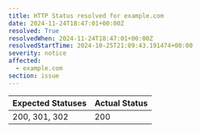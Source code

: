```yaml
---
title: HTTP Status resolved for example.com
date: 2024-11-24T18:47:01+00:00Z
resolved: True
resolvedWhen: 2024-11-24T18:47:01+00:00Z
resolvedStartTime: 2024-10-25T21:09:43.191474+00:00
severity: notice
affected:
  - example.com
section: issue
---
```


| Expected Statuses | Actual Status  |
|-------------------|----------------|
| 200, 301, 302 | 200 |
